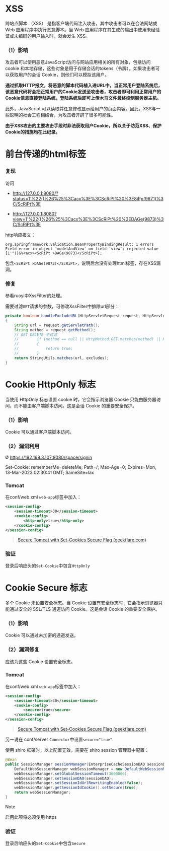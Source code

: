 # XSS

跨站点脚本 （XSS） 是指客户端代码注入攻击，其中攻击者可以在合法网站或 Web 应用程序中执行恶意脚本。当 Web 应用程序在其生成的输出中使用未经验证或未编码的用户输入时，就会发生 XSS。

### （1）影响

攻击者可以使用恶意JavaScript访问与网站应用相关的所有对象，包括访问 cookie 和本地存储，这些对象是用于存储会话的tokens（令牌）。如果攻击者可以获取用户的会话 Cookie，则他们可以模拟该用户。

**通过抓取HTTP报文，将恶意的脚本代码植入进URL中，当正常用户登陆系统后，该恶意代码将会把正常用户的Cookie发送至攻击者，攻击者即可利用正常用户的Cookie信息直接登陆系统，登陆系统后即可上传木马文件最终控制服务器主机。**

此外，JavaScript 可以读取并任意修改显示给用户的页面内容。因此，XSS与一些聪明的社会工程相结合，为攻击者开辟了很多可能性。

**由于XSS攻击的主要攻击手段时非法获取用户Cookie，所以关于防范XSS、保护Cookie的措施均在此纪录。**

# 前台传递的html标签

### 复现

访问

- http://127.0.0.1:8080/?status=1'%22()%26%25%3Cacx%3E%3CScRiPt%20%3E8jPp(9671)%3C/ScRiPt%3E

- http://127.0.0.1:8080?view=1'%22()%26%25%3Cacx%3E%3CScRiPt%20%3EDAGe(9873)%3C/ScRiPt%3E

http响应报文：

```
org.springframework.validation.BeanPropertyBindingResult: 1 errors
Field error in object 'modelAndView' on field 'view': rejected value [1'"()&%<acx><ScRiPt >DAGe(9873)</ScRiPt>];
```

包含`<ScRiPt >DAGe(9873)</ScRiPt>`，说明后台没有处理html标签，存在XSS漏洞。

### 修复

参看ruoyi中XssFilter的处理。

需要过滤`GET`请求的参数，可修改XssFilter中排除url部分：

```java
private boolean handleExcludeURL(HttpServletRequest request, HttpServletResponse response)
{
    String url = request.getServletPath();
    String method = request.getMethod();
    // GET DELETE 不过滤
    //        if (method == null || HttpMethod.GET.matches(method) || HttpMethod.DELETE.matches(method))
    //        {
    //            return true;
    //        }
    return StringUtils.matches(url, excludes);
}
```

# Cookie HttpOnly 标志

当使用 HttpOnly 标志设置 cookie 时，它会指示浏览器 Cookie 只能由服务器访问，而不能由客户端脚本访问。这是会话 Cookie 的重要安全保护。

### （1）影响

Cookie 可以通过客户端脚本访问。

### （2）漏洞利用

Ø https://192.168.3.107:8080/space/signin

Set-Cookie: rememberMe=deleteMe; Path=/; Max-Age=0; Expires=Mon, 13-Mar-2023 02:30:41 GMT; SameSite=lax

### Tomcat

在conf/web.xml `web-app`标签中加入：

```xml
<session-config>
    <session-timeout>30</session-timeout>
    <cookie-config>
        <http-only>true</http-only>
    </cookie-config>
</session-config>
```

> [Secure Tomcat with Set-Cookies Secure Flag (geekflare.com)](https://geekflare.com/secure-cookie-flag-in-tomcat/)

### 验证

登录后响应头的`Set-Cookie`中包含`HttpOnly`

# Cookie Secure 标志

多个 Cookie 未设置安全标志。当 Cookie 设置有安全标志时，它会指示浏览器只能通过安全的 SSL/TLS 通道访问 Cookie。这是会话 Cookie 的重要安全保护。

### （1）影响

Cookie 可以通过未加密的通道发送。

### （2）漏洞修复

应该为这些 Cookie 设置安全标志。

### Tomcat

在conf/web.xml `web-app`标签中加入：

```xml
<session-config>
    <session-timeout>30</session-timeout>
    <cookie-config>
        <secure>true</secure>
    </cookie-config>
</session-config>
```

> [Secure Tomcat with Set-Cookies Secure Flag (geekflare.com)](https://geekflare.com/secure-cookie-flag-in-tomcat/)

另一说在 conf/server `Connector`中设置`secure="true"`

使用 shiro 框架时，以上配置无效，需要在 shiro session 管理器中配置：

```java
@Bean
public SessionManager sessionManager(EnterpriseCacheSessionDAO sessionDAO){
    DefaultWebSessionManager webSessionManager = new DefaultWebSessionManager();
    webSessionManager.setGlobalSessionTimeout(3600000);
    webSessionManager.setSessionDAO(sessionDAO);
    webSessionManager.setSessionIdUrlRewritingEnabled(false);
    webSessionManager.getSessionIdCookie().setSecure(true);
    return webSessionManager;
}
```

> [!NOTE]
>
> 启用此项将必须使用 https

### 验证

登录后响应头的`Set-Cookie`中包含`Secure`